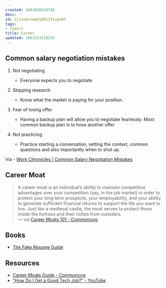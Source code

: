 ```yaml
---
created: 1661030336745
desc: ''
id: xjsxs4ruaq4j86z2fsvpx8t
tags:
- topics
title: Career
updated: 1663253136225
---
```

   
## Common salary negotiation mistakes   
   
1. Not negotiating   
   
   - Everyone expects you to negotiate   
2. Skipping research   
   
   - Know what the market is paying for your position.   
3. Fear of losing offer   
   
   - Having a backup plan will allow you to negotiate fearlessly. Most common backup plan is to hove another offer   
4. Not practicing   
   
   - Practice starting a conversation, setting the context, common questions and also importantly when to shut up.   
   
Via - [Work Chronicles | Common Salary Negotiation Mistakes](https://twitter.com/_workchronicles/status/1560948006697967616)   
   
## Career Moat   
   
> A career moat is an individual’s ability to maintain competitive advantages over your competition (say, in the job market) in order to protect your long term prospects, your employability, and your ability to generate sufficient financial returns to support the life you want to live. Just like a medieval castle, the moat serves to protect those inside the fortress and their riches from outsiders.   
 — via [Career Moats 101 - Commoncog](https://commoncog.com/career-moats-101/)   
   
## Books   
   
   
- [The Fake Resume Guide](../resources/books/The%20Fake%20Resume%20Guide.md)    
   
## Resources   
   
   
- [Career Moats Guide - Commoncog](https://commoncog.com/g/career-moats/)   
- ["How Do I Get a Good Tech Job?" - YouTube](https://www.youtube.com/watch?v=EJeR1pJKP6E)